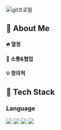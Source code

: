 
![git프로필](https://github.com/user-attachments/assets/bebe61d9-b9c1-4dec-9461-2b54d3b52698)

<!--Body-->
## 👀 About Me
#### :fire: 열정
#### :busts_in_silhouette: 소통&협업
#### :bulb: 창의적

## 🧱 Tech Stack
### Language
<!--Java-->
<img src="https://img.shields.io/badge/Java-3776AB?style=flat-square&logo=Java&logoColor=white"/>
<!--JavaScript-->
<img src="https://img.shields.io/badge/JavaScript-F7DF1E?style=flat-square&logo=JavaScript&logoColor=white"/>
<!--HTML5-->
<img src="https://img.shields.io/badge/HTML5-E34F26?style=flat-square&logo=HTML5&logoColor=white"/>
<!--CSS3-->
<img src="https://img.shields.io/badge/CSS3-1572B6?style=flat-square&logo=CSS3&logoColor=white"/>
<br/>
<!---->

<!--
**CHYHEE/CHYHEE** is a ✨ _special_ ✨ repository because its `README.md` (this file) appears on your GitHub profile.

Here are some ideas to get you started:
- 🔭 I’m currently working on ...
- 🌱 I’m currently learning ...
- 👯 I’m looking to collaborate on ...
- 🤔 I’m looking for help with ...
- 💬 Ask me about ...
- 📫 How to reach me: ...
- 😄 Pronouns: ...
- ⚡ Fun fact: ...
-->
